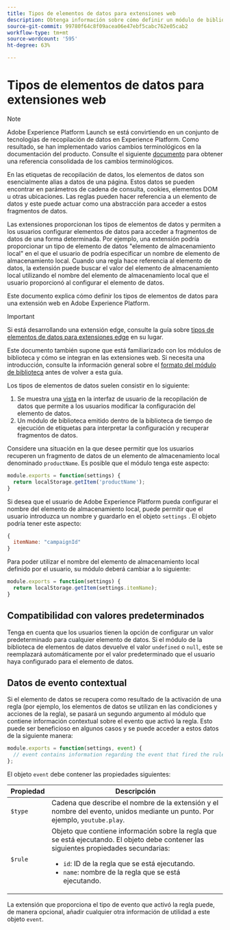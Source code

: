 ```yaml
---
title: Tipos de elementos de datos para extensiones web
description: Obtenga información sobre cómo definir un módulo de biblioteca de tipo de elemento de datos para una extensión de etiqueta en una propiedad web.
source-git-commit: 99780f64c8f09acea06e47ebf5cabc762e05cab2
workflow-type: tm+mt
source-wordcount: '595'
ht-degree: 63%

---
```


# Tipos de elementos de datos para extensiones web

>[!NOTE]
>
>Adobe Experience Platform Launch se está convirtiendo en un conjunto de tecnologías de recopilación de datos en Experience Platform. Como resultado, se han implementado varios cambios terminológicos en la documentación del producto. Consulte el siguiente [documento](../../term-updates.md) para obtener una referencia consolidada de los cambios terminológicos.

En las etiquetas de recopilación de datos, los elementos de datos son esencialmente alias a datos de una página. Estos datos se pueden encontrar en parámetros de cadena de consulta, cookies, elementos DOM u otras ubicaciones. Las reglas pueden hacer referencia a un elemento de datos y este puede actuar como una abstracción para acceder a estos fragmentos de datos.

Las extensiones proporcionan los tipos de elementos de datos y permiten a los usuarios configurar elementos de datos para acceder a fragmentos de datos de una forma determinada. Por ejemplo, una extensión podría proporcionar un tipo de elemento de datos &quot;elemento de almacenamiento local&quot; en el que el usuario de podría especificar un nombre de elemento de almacenamiento local. Cuando una regla hace referencia al elemento de datos, la extensión puede buscar el valor del elemento de almacenamiento local utilizando el nombre del elemento de almacenamiento local que el usuario proporcionó al configurar el elemento de datos.

Este documento explica cómo definir los tipos de elementos de datos para una extensión web en Adobe Experience Platform.

>[!IMPORTANT]
>
>Si está desarrollando una extensión edge, consulte la guía sobre [tipos de elementos de datos para extensiones edge](../edge/data-element-types.md) en su lugar.
>
>Este documento también supone que está familiarizado con los módulos de biblioteca y cómo se integran en las extensiones web. Si necesita una introducción, consulte la información general sobre el [formato del módulo de biblioteca](./format.md) antes de volver a esta guía.

Los tipos de elementos de datos suelen consistir en lo siguiente:

1. Se muestra una [vista](./views.md) en la interfaz de usuario de la recopilación de datos que permite a los usuarios modificar la configuración del elemento de datos.
2. Un módulo de biblioteca emitido dentro de la biblioteca de tiempo de ejecución de etiquetas para interpretar la configuración y recuperar fragmentos de datos.

Considere una situación en la que desee permitir que los usuarios recuperen un fragmento de datos de un elemento de almacenamiento local denominado `productName`. Es posible que el módulo tenga este aspecto:

```js
module.exports = function(settings) {
  return localStorage.getItem('productName');
}
```

Si desea que el usuario de Adobe Experience Platform pueda configurar el nombre del elemento de almacenamiento local, puede permitir que el usuario introduzca un nombre y guardarlo en el objeto `settings` . El objeto podría tener este aspecto:

```js
{
  itemName: "campaignId"
}
```

Para poder utilizar el nombre del elemento de almacenamiento local definido por el usuario, su módulo deberá cambiar a lo siguiente:

```js
module.exports = function(settings) {
  return localStorage.getItem(settings.itemName);
}
```

## Compatibilidad con valores predeterminados

Tenga en cuenta que los usuarios tienen la opción de configurar un valor predeterminado para cualquier elemento de datos. Si el módulo de la biblioteca de elementos de datos devuelve el valor `undefined` o `null`, este se reemplazará automáticamente por el valor predeterminado que el usuario haya configurado para el elemento de datos.

## Datos de evento contextual

Si el elemento de datos se recupera como resultado de la activación de una regla (por ejemplo, los elementos de datos se utilizan en las condiciones y acciones de la regla), se pasará un segundo argumento al módulo que contiene información contextual sobre el evento que activó la regla. Esto puede ser beneficioso en algunos casos y se puede acceder a estos datos de la siguiente manera:

```js
module.exports = function(settings, event) {
  // event contains information regarding the event that fired the rule
};
```

El objeto `event` debe contener las propiedades siguientes:

| Propiedad | Descripción |
| --- | --- |
| `$type` | Cadena que describe el nombre de la extensión y el nombre del evento, unidos mediante un punto. Por ejemplo, `youtube.play`. |
| `$rule` | Objeto que contiene información sobre la regla que se está ejecutando. El objeto debe contener las siguientes propiedades secundarias:<ul><li>`id`: ID de la regla que se está ejecutando.</li><li>`name`: nombre de la regla que se está ejecutando.</li></ul> |

La extensión que proporciona el tipo de evento que activó la regla puede, de manera opcional, añadir cualquier otra información de utilidad a este objeto `event`.
